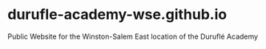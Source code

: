 # durufle-academy-wse.github.io
Public Website for the Winston-Salem East location of the Duruflé Academy
